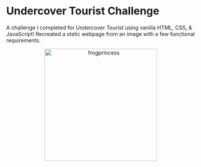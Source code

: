# Undercover Tourist Challenge
A challenge I completed for Undercover Tourist using vanilla HTML, CSS, & JavaScript!
Recreated a static webpage from an image with a few functional requirements. 

<div align="center">
  <img width="300px" alt="frogprincess" title="frog princess" src="https://img.clipartxtras.com/0d1551050696fa78a25daa9553c61f14_cartoon-frog-wearing-a-crown-clip-art-vector-images-frog-with-crown-clipart_612-581.jpeg" >
</div>
